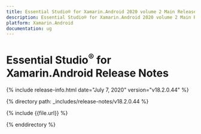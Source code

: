 ```yaml
---
title: Essential Studio® for Xamarin.Android 2020 volume 2 Main Release Notes  
description: Essential Studio® for Xamarin.Android 2020 volume 2 Main Release Notes  
platform: Xamarin.Android
documentation: ug
---
```


# Essential Studio<sup>®</sup> for Xamarin.Android  Release Notes  

{% include release-info.html date="July 7, 2020"  version="v18.2.0.44" %} 


{% directory path: _includes/release-notes/v18.2.0.44 %}

{% include {{file.url}} %}

{% enddirectory %}